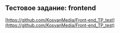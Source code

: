 ## Тестовое задание: frontend

[https://github.com/KosyanMedia/Front-end_TP_test](https://github.com/KosyanMedia/Front-end_TP_test)
